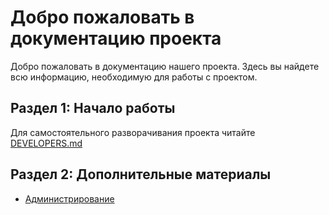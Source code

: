 # Добро пожаловать в документацию проекта

Добро пожаловать в документацию нашего проекта. Здесь вы найдете всю информацию, необходимую для работы с проектом.

## Раздел 1: Начало работы

Для самостоятельного разворачивания проекта читайте  [DEVELOPERS.md](https://github.com/antijob/neuro-parser/blob/main/DEVELOPERS.md)

## Раздел 2: Дополнительные материалы

- [Администрирование](administation.md)
